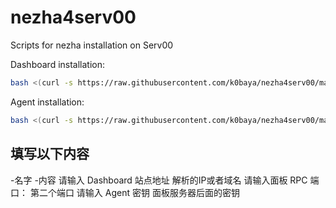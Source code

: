 # nezha4serv00
 Scripts for nezha installation on Serv00

Dashboard installation:
```bash
bash <(curl -s https://raw.githubusercontent.com/k0baya/nezha4serv00/main/install-dashboard.sh)
```

Agent installation:
```bash
bash <(curl -s https://raw.githubusercontent.com/k0baya/nezha4serv00/main/install-agent.sh)
```
## 填写以下内容
-名字	                   -内容
请输入 Dashboard 站点地址	解析的IP或者域名
请输入面板 RPC 端口：	    第二个端口
请输入 Agent 密钥	        面板服务器后面的密钥
